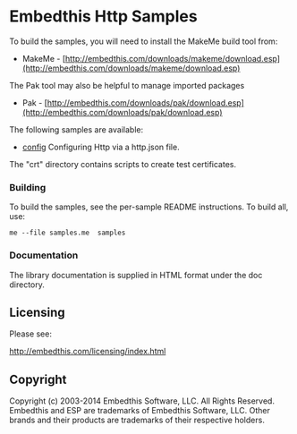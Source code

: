 Embedthis Http Samples
===

To build the samples, you will need to install the MakeMe build tool from:

* MakeMe - [http://embedthis.com/downloads/makeme/download.esp](http://embedthis.com/downloads/makeme/download.esp)

The Pak tool may also be helpful to manage imported packages

* Pak - [http://embedthis.com/downloads/pak/download.esp](http://embedthis.com/downloads/pak/download.esp)

The following samples are available:

* [config](config/README.md)        Configuring Http via a http.json file.

The "crt" directory contains scripts to create test certificates.

### Building

To build the samples, see the per-sample README instructions.
To build all, use:

    me --file samples.me  samples

### Documentation

The library documentation is supplied in HTML format under the doc directory. 

Licensing
---

Please see: 

http://embedthis.com/licensing/index.html

Copyright
---

Copyright (c) 2003-2014 Embedthis Software, LLC. All Rights Reserved.  Embedthis and ESP are trademarks of 
Embedthis Software, LLC. Other brands and their products are trademarks of their respective holders.
